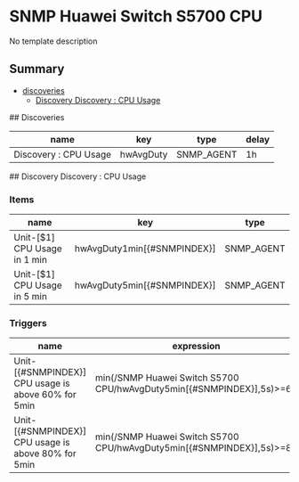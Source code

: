 # SNMP Huawei Switch S5700 CPU
No template description
## Summary
* [discoveries](#discoveries)
  * [Discovery Discovery : CPU Usage ](#discovery_discovery_:_cpu_usage
)
<a name="discoveries" />
## Discoveries

| name | key | type | delay |
| ------------- |------------- |------------- |------------- |
| Discovery : CPU Usage | hwAvgDuty | SNMP_AGENT | 1h |

<a name="discovery_discovery_:_cpu_usage" />
## Discovery Discovery : CPU Usage

### Items

| name | key | type |
| ------------- |------------- |------------- |
| Unit-[$1] CPU Usage in 1 min | hwAvgDuty1min[{#SNMPINDEX}] | SNMP_AGENT |
| Unit-[$1] CPU Usage in 5 min | hwAvgDuty5min[{#SNMPINDEX}] | SNMP_AGENT |

### Triggers

| name | expression | priority |
| ------------- |------------- |------------- |
| Unit-[{#SNMPINDEX}] CPU usage is above 60% for 5min | min(/SNMP Huawei Switch S5700 CPU/hwAvgDuty5min[{#SNMPINDEX}],5s)>=60 | AVERAGE |
| Unit-[{#SNMPINDEX}] CPU usage is above 80% for 5min | min(/SNMP Huawei Switch S5700 CPU/hwAvgDuty5min[{#SNMPINDEX}],5s)>=80 | HIGH |
